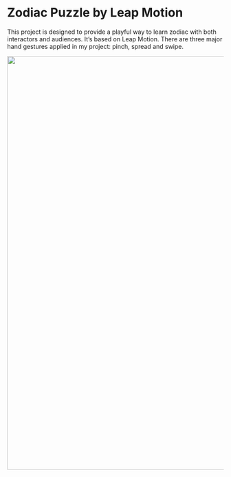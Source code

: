 # Zodiac Puzzle by Leap Motion
This project is designed to provide a playful way to learn zodiac with both interactors and audiences. It’s based on Leap Motion. There are three major hand gestures applied in my project: pinch, spread and swipe.

<a href="https://vimeo.com/148450442"><img src="https://raw.githubusercontent.com/zhangxiaoxue/zodiac_puzzle/master/assets/img/zodiac_puzzle.jpg" align="left" width="960"/></a>

